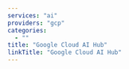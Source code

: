 ```yaml
---
services: "ai"
providers: "gcp"
categories:
  - ""
title: "Google Cloud AI Hub"
linkTitle: "Google Cloud AI Hub"
---
```

